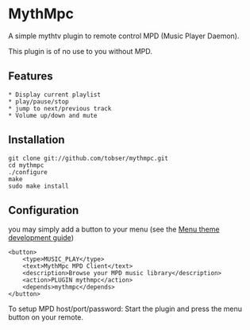 # MythMpc

A simple mythtv plugin to remote control MPD (Music Player Daemon).

This plugin is of no use to you without MPD.

## Features
    * Display current playlist
    * play/pause/stop
    * jump to next/previous track
    * Volume up/down and mute

## Installation

    git clone git://github.com/tobser/mythmpc.git
    cd mythmpc
    ./configure
    make
    sudo make install

## Configuration

you may simply add a button to your menu (see the [Menu theme development
guide](http://www.mythtv.org/wiki/Menu_theme_development_guide))

    <button>
        <type>MUSIC_PLAY</type>
        <text>MythMpc MPD Client</text>
        <description>Browse your MPD music library</description>
        <action>PLUGIN mythmpc</action>
        <depends>mythmpc</depends>
    </button>

To setup MPD host/port/password: Start the plugin and  press the menu button on your remote.
